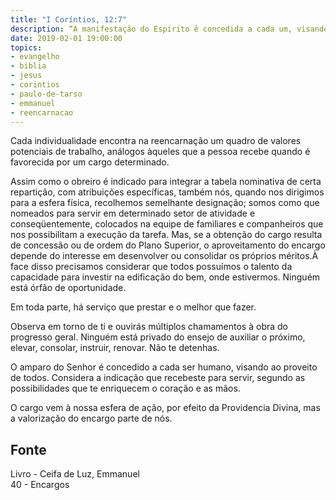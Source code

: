 ```yaml
---
title: "I Coríntios, 12:7"
description: “A manifestação do Espírito é concedida a cada um, visando a um fim proveitoso.” – Paulo
date: 2019-02-01 19:00:00
topics: 
- evangelho
- biblia
- jesus
- corintios
- paulo-de-tarso
- emmanuel
- reencarnacao
---
```


Cada individualidade encontra na reencarnação um quadro de valores potenciais de
trabalho, análogos àqueles que a pessoa recebe quando é favorecida por um cargo
determinado.

Assim como o obreiro é indicado para integrar a tabela nominativa de certa
repartição, com atribuições específicas, também nós, quando nos dirigimos para a
esfera física, recolhemos semelhante designação; somos como que nomeados para
servir em determinado setor de atividade e conseqüentemente, colocados na equipe
de familiares e companheiros que nos possibilitam a execução da tarefa. Mas, se
a obtenção do cargo resulta de concessão ou de ordem do Plano Superior, o
aproveitamento do encargo depende do interesse em desenvolver ou consolidar os
próprios méritos.À face disso precisamos considerar que todos possuímos o
talento da capacidade para investir na edificação do bem, onde estivermos.
Ninguém está órfão de oportunidade.

Em toda parte, há serviço que prestar e o melhor que fazer.

Observa em torno de ti e ouvirás múltiplos chamamentos à obra do progresso
geral.  Ninguém está privado do ensejo de auxiliar o próximo, elevar, consolar,
instruir, renovar.  Não te detenhas.

O amparo do Senhor é concedido a cada ser humano, visando ao proveito de todos.
Considera a indicação que recebeste para servir, segundo as possibilidades que
te enriquecem o coração e as mãos.

O cargo vem à nossa esfera de ação, por efeito da Providencia Divina, mas a
valorização do encargo parte de nós.


## Fonte
Livro - Ceifa de Luz, Emmanuel  
40 - Encargos
